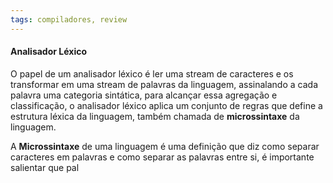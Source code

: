 ```yaml
---
tags: compiladores, review
---
```

#### Analisador Léxico

O papel de um analisador léxico é ler uma stream de caracteres e os transformar em uma stream de palavras da linguagem, assinalando a cada palavra uma categoria sintática, para alcançar essa agregação e classificação, o analisador léxico aplica um conjunto de regras que define a estrutura léxica da linguagem, também chamada de **microssintaxe** da linguagem.

A **Microssintaxe** de uma linguagem é uma definição que diz como separar caracteres em palavras e como separar as palavras entre si, é importante salientar que pal
